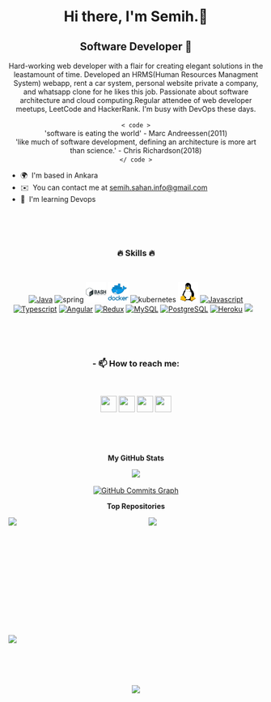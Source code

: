 <div align="center">

Hi there, I'm Semih.👋
======================

Software Developer 🤙
------------------

Hard-working web developer with a flair for creating elegant solutions in the leastamount of time. Developed an HRMS(Human Resources Managment System) webapp, rent a car system, personal website private a company, and whatsapp clone for he likes this job. Passionate about software architecture and cloud computing.Regular attendee of web developer meetups, LeetCode and HackerRank. I'm busy with DevOps these days.

`< code >` </br>
'software is eating the world' - Marc Andreessen(2011)  </br>
'like much of software development, defining an
architecture is more art than science.' - Chris Richardson(2018) </br>
`</ code >`

</div>

* 🌍  I'm based in Ankara
* ✉️  You can contact me at [semih.sahan.info@gmail.com](mailto:semih.sahan.info@gmail.com)
* 🧠  I'm learning Devops

</br></br></br>

### <h3 align="center"> 🔥 Skills 🔥   </h3><br>


<p align="center">
<a href="https://www.oracle.com/java/" target="_blank" rel="noreferrer"><img src="https://raw.githubusercontent.com/danielcranney/readme-generator/main/public/icons/skills/java-colored.svg" width="36" height="36" alt="Java" /></a>
<img src="https://www.vectorlogo.zone/logos/springio/springio-icon.svg" alt="spring" width="40" height="40"/>
  <img src="https://github.com/github/explore/raw/main/topics/bash/bash.png" alt="bash" width="40" height="40"/> <img src="https://github.com/github/explore/raw/main/topics/docker/docker.png" alt="docker" width="40" height="40"/>
  <img src="https://www.vectorlogo.zone/logos/kubernetes/kubernetes-icon.svg" alt="kubernetes" width="40" height="40"/> <img src="https://github.com/github/explore/raw/main/topics/linux/linux.png" alt="linux" width="40" height="40"/> 
<a href="https://developer.mozilla.org/en-US/docs/Web/JavaScript" target="_blank" rel="noreferrer"><img src="https://raw.githubusercontent.com/danielcranney/readme-generator/main/public/icons/skills/javascript-colored.svg" width="36" height="36" alt="Javascript" /></a>
<a href="https://www.typescriptlang.org/" target="_blank" rel="noreferrer"><img src="https://raw.githubusercontent.com/danielcranney/readme-generator/main/public/icons/skills/typescript-colored.svg" width="36" height="36" alt="Typescript" /></a>
<a href="https://angular.io/" target="_blank" rel="noreferrer"><img src="https://raw.githubusercontent.com/danielcranney/readme-generator/main/public/icons/skills/angularjs-colored.svg" width="36" height="36" alt="Angular" /></a>
<a href="https://redux.js.org/" target="_blank" rel="noreferrer"><img src="https://raw.githubusercontent.com/danielcranney/readme-generator/main/public/icons/skills/redux-colored.svg" width="36" height="36" alt="Redux" /></a>
<a href="https://www.mysql.com/" target="_blank" rel="noreferrer"><img src="https://raw.githubusercontent.com/danielcranney/readme-generator/main/public/icons/skills/mysql-colored.svg" width="36" height="36" alt="MySQL" /></a>
<a href="https://www.postgresql.org/" target="_blank" rel="noreferrer"><img src="https://raw.githubusercontent.com/danielcranney/readme-generator/main/public/icons/skills/postgresql-colored.svg" width="36" height="36" alt="PostgreSQL" /></a>
<a href="https://www.heroku.com/" target="_blank" rel="noreferrer"><img src="https://raw.githubusercontent.com/danielcranney/readme-generator/main/public/icons/skills/heroku-colored.svg" width="36" height="36" alt="Heroku" /></a>
  <img src="https://img.shields.io/badge/git-fff?style=for-the-badge&logo=git" />
  &nbsp;&nbsp; 
</p>

</br></br></br>

### <h3 align="center"> - 📫 How to reach me:   </h3><br>

<p align="center"> <a href="https://www.github.com/semihshn" target="_blank" rel="noreferrer"><img src="https://raw.githubusercontent.com/danielcranney/readme-generator/main/public/icons/socials/github.svg" width="32" height="32" /></a> <a href="http://www.instagram.com/semihshn" target="_blank" rel="noreferrer"><img src="https://raw.githubusercontent.com/danielcranney/readme-generator/main/public/icons/socials/instagram.svg" width="32" height="32" /></a> <a href="https://www.linkedin.com/in/semihşahan/" target="_blank" rel="noreferrer"><img src="https://raw.githubusercontent.com/danielcranney/readme-generator/main/public/icons/socials/linkedin.svg" width="32" height="32" /></a> <a href="https://www.twitter.com/Semih87059904?s=08" target="_blank" rel="noreferrer"><img src="https://raw.githubusercontent.com/danielcranney/readme-generator/main/public/icons/socials/twitter.svg" width="32" height="32" /></a></p>

<div align="center">

</br></br></br>

<b>My GitHub Stats</b>



<a href="http://www.github.com/semihshn"><img src="https://github-readme-streak-stats.herokuapp.com/?user=semihshn&stroke=ffffff&background=000000&ring=ef4444&fire=ef4444&currStreakNum=ffffff&currStreakLabel=ef4444&sideNums=ffffff&sideLabels=ffffff&dates=ffffff&hide_border=true" /></a>

<a href="http://www.github.com/semihshn"><img src="https://activity-graph.herokuapp.com/graph?username=semihshn&bg_color=000000&color=ffffff&line=facc15&point=ffffff&area_color=000000&area=true&hide_border=true&custom_title=GitHub%20Commits%20Graph" alt="GitHub Commits Graph" /></a>

<b>Top Repositories</b>

<div width="100%" align="center"><a href="https://github.com/semihshn/gateway-server" align="left"><img align="left" width="45%" src="https://github-readme-stats.vercel.app/api/pin/?username=semihshn&repo=gateway-server&title_color=ef4444&text_color=ffffff&icon_color=facc15&bg_color=000000&hide_border=true&locale=en" /></a><a href="https://github.com/semihshn/Credit-Application-System" align="right"><img align="right" width="45%" src="https://github-readme-stats.vercel.app/api/pin/?username=semihshn&repo=Credit-Application-System&title_color=ef4444&text_color=ffffff&icon_color=facc15&bg_color=000000&hide_border=true&locale=en" /></a></div><br /><br /><br /><br /><br /><br /><br />

<br /><br /><br /><br /><br />

<div width="100%" align="center"><a href="https://github.com/semihshn/MovieAPI" align="left"><img align="left" width="45%" src="https://github-readme-stats.vercel.app/api/pin/?username=semihshn&repo=MovieAPI&title_color=ef4444&text_color=ffffff&icon_color=facc15&bg_color=000000&hide_border=true&locale=en" /></a></div>

<br /><br /><br /><br /><br />

<div align="center">

![](https://komarev.com/ghpvc/?username=semihshn&color=blueviolet&style=for-the-badge&label=stalker)

</div>
